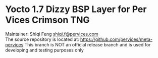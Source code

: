 Yocto 1.7 Dizzy BSP Layer for Per Vices Crimson TNG
========================================================

Maintainer: Shiqi Feng <shiqi.f@pervices.com></br>
The source repository is located at: https://github.com/pervices/meta-pervices
This branch is NOT an official release branch and is used for developing and testing purposes only
